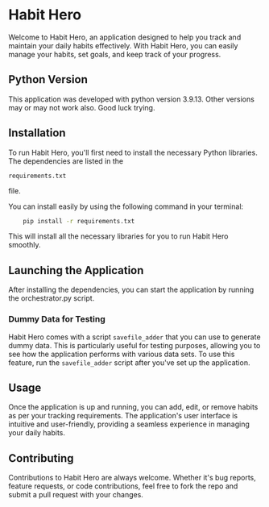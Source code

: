 # Habit Hero

Welcome to Habit Hero, an application designed to help you track and maintain your daily habits effectively. With Habit Hero, you can easily manage your habits, set goals, and keep track of your progress.

## Python Version

This application was developed with python version 3.9.13. Other versions may or may not work also. Good luck trying. 

## Installation

To run Habit Hero, you'll first need to install the necessary Python libraries. The dependencies are listed in the 

`requirements.txt`

 file.

You can install easily by using the following command in your terminal:
```bash
    pip install -r requirements.txt
```
This will install all the necessary libraries for you to run Habit Hero smoothly.

## Launching the Application

After installing the dependencies, you can start the application by running the orchestrator.py script. 

### Dummy Data for Testing

Habit Hero comes with a script `savefile_adder` that you can use to generate dummy data. This is particularly useful for testing purposes, allowing you to see how the application performs with various data sets. To use this feature, run the `savefile_adder` script after you've set up the application.


## Usage

Once the application is up and running, you can add, edit, or remove habits as per your tracking requirements. The application's user interface is intuitive and user-friendly, providing a seamless experience in managing your daily habits.

## Contributing

Contributions to Habit Hero are always welcome. Whether it's bug reports, feature requests, or code contributions, feel free to fork the repo and submit a pull request with your changes.

